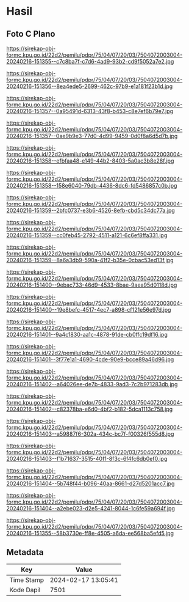 # Hasil

## Foto C Plano

https://sirekap-obj-formc.kpu.go.id/22d2/pemilu/pdpr/75/04/07/20/03/7504072003004-20240216-151355--c7c8ba7f-c7d6-4ad9-93b2-cd9f5052a7e2.jpg

https://sirekap-obj-formc.kpu.go.id/22d2/pemilu/pdpr/75/04/07/20/03/7504072003004-20240216-151356--8ea4ede5-2699-462c-97b9-e1a181f23b1d.jpg

https://sirekap-obj-formc.kpu.go.id/22d2/pemilu/pdpr/75/04/07/20/03/7504072003004-20240216-151357--0a95491d-6313-43f8-b453-c8e7ef6b79e7.jpg

https://sirekap-obj-formc.kpu.go.id/22d2/pemilu/pdpr/75/04/07/20/03/7504072003004-20240216-151357--0ae9b9e3-77d0-4d99-9459-0d0f8a6d5d7b.jpg

https://sirekap-obj-formc.kpu.go.id/22d2/pemilu/pdpr/75/04/07/20/03/7504072003004-20240216-151358--efbfaa48-e149-44b2-8403-5a0ac3b8e28f.jpg

https://sirekap-obj-formc.kpu.go.id/22d2/pemilu/pdpr/75/04/07/20/03/7504072003004-20240216-151358--158e6040-79db-4436-8dc6-fd5486857c0b.jpg

https://sirekap-obj-formc.kpu.go.id/22d2/pemilu/pdpr/75/04/07/20/03/7504072003004-20240216-151359--2bfc0737-e3b6-4526-8efb-cbd5c34dc77a.jpg

https://sirekap-obj-formc.kpu.go.id/22d2/pemilu/pdpr/75/04/07/20/03/7504072003004-20240216-151359--cc0feb45-2792-4511-a121-6c6ef8ffa331.jpg

https://sirekap-obj-formc.kpu.go.id/22d2/pemilu/pdpr/75/04/07/20/03/7504072003004-20240216-151359--8a6a3db9-590a-41f2-b35e-0cbac53ed13f.jpg

https://sirekap-obj-formc.kpu.go.id/22d2/pemilu/pdpr/75/04/07/20/03/7504072003004-20240216-151400--9ebac733-46d9-4533-8bae-9aea95d0118d.jpg

https://sirekap-obj-formc.kpu.go.id/22d2/pemilu/pdpr/75/04/07/20/03/7504072003004-20240216-151400--19e8befc-4517-4ec7-a898-cf121e56e97d.jpg

https://sirekap-obj-formc.kpu.go.id/22d2/pemilu/pdpr/75/04/07/20/03/7504072003004-20240216-151401--9a4c1830-aa1c-4878-91de-cb0ffc19df16.jpg

https://sirekap-obj-formc.kpu.go.id/22d2/pemilu/pdpr/75/04/07/20/03/7504072003004-20240216-151401--3f77e1a1-4690-4cde-90e9-bcce89a46d96.jpg

https://sirekap-obj-formc.kpu.go.id/22d2/pemilu/pdpr/75/04/07/20/03/7504072003004-20240216-151402--a64026ee-de7b-4833-9ad3-7c2b971283db.jpg

https://sirekap-obj-formc.kpu.go.id/22d2/pemilu/pdpr/75/04/07/20/03/7504072003004-20240216-151402--c82378ba-e6d0-4bf2-b182-5dca1113c758.jpg

https://sirekap-obj-formc.kpu.go.id/22d2/pemilu/pdpr/75/04/07/20/03/7504072003004-20240216-151403--a59887f6-302a-434c-bc7f-f00326f555d8.jpg

https://sirekap-obj-formc.kpu.go.id/22d2/pemilu/pdpr/75/04/07/20/03/7504072003004-20240216-151403--f1b71637-3515-40f1-8f3c-6f4fc6db0ef0.jpg

https://sirekap-obj-formc.kpu.go.id/22d2/pemilu/pdpr/75/04/07/20/03/7504072003004-20240216-151404--5b748f44-b096-40aa-8661-d27d5201acc7.jpg

https://sirekap-obj-formc.kpu.go.id/22d2/pemilu/pdpr/75/04/07/20/03/7504072003004-20240216-151404--a2ebe023-d2e5-4241-8044-1c6fe59a694f.jpg

https://sirekap-obj-formc.kpu.go.id/22d2/pemilu/pdpr/75/04/07/20/03/7504072003004-20240216-151355--58b3730e-ff8e-4505-a6da-ee568ba5efd5.jpg


## Metadata

| Key        | Value               |
| ---------- | ------------------- |
| Time Stamp | 2024-02-17 13:05:41 |
| Kode Dapil | 7501                |



